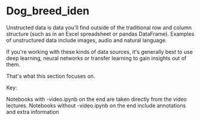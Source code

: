 # Dog_breed_iden
Unstructed data is data you'll find outside of the traditional row and column structure (such as in an Excel spreadsheet or pandas DataFrame). Examples of unstructured data include images, audio and natural language.

If you're working with these kinds of data sources, it's generally best to use deep learning, neural networks or transfer learning to gain insights out of them.

That's what this section focuses on.

Key:

Notebooks with -video.ipynb on the end are taken directly from the video lectures.
Notebooks without -video.ipynb on the end include annotations and extra information
